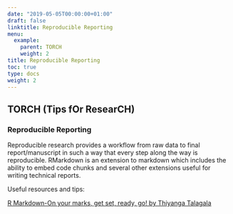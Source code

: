 ```yaml
---
date: "2019-05-05T00:00:00+01:00"
draft: false
linktitle: Reproducible Reporting
menu:
  example:
    parent: TORCH 
    weight: 2
title: Reproducible Reporting
toc: true
type: docs
weight: 2
---
```


## TORCH (Tips fOr ResearCH)

### Reproducible Reporting 

Reproducible research provides a workflow from raw data to final report/manuscript in such a way that every step along the way is reproducible. RMarkdown is an extension to markdown which includes the ability to embed code chunks and several other extensions useful for writing technical reports.

Useful resources and tips:

[R Markdown-On your marks, get set, ready, go! by Thiyanga Talagala](https://talks-thiyanga.netlify.app/rmarkdown_rladies/rmarkdownrladies_tst#1)


